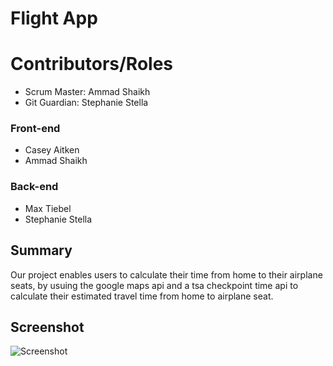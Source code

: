 
# Flight App
# Contributors/Roles
* Scrum Master: Ammad Shaikh
* Git Guardian: Stephanie Stella
### Front-end
* Casey Aitken
* Ammad Shaikh
### Back-end
* Max Tiebel
* Stephanie Stella
## Summary
Our project enables users to calculate their time from home to their airplane seats, by usuing the google maps api and a tsa checkpoint time api to calculate their estimated travel time from home to airplane seat.

## Screenshot
![Screenshot](assests/images/wireframe.png)

